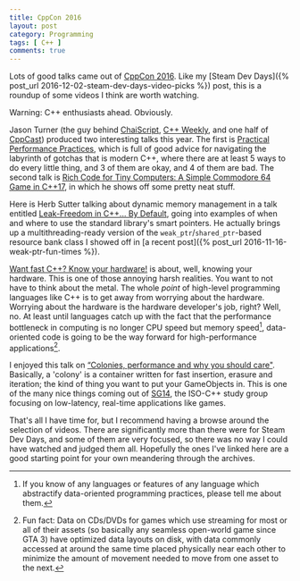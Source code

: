 ```yaml
---
title: CppCon 2016
layout: post
category: Programming
tags: [ C++ ]
comments: true
---
```


Lots of good talks came out of [CppCon 2016](https://www.youtube.com/user/CppCon). Like my [Steam Dev Days]({% post_url 2016-12-02-steam-dev-days-video-picks %}) post, this is a roundup of some videos I think are worth watching.

Warning: C++ enthusiasts ahead. Obviously.

Jason Turner (the guy behind [ChaiScript](http://chaiscript.com/), [C++ Weekly](https://www.youtube.com/playlist?list=PLs3KjaCtOwSZ2tbuV1hx8Xz-rFZTan2J1), and one half of [CppCast](http://cppcast.com/)) produced two interesting talks this year. The first is [Practical Performance Practices](https://youtu.be/uzF4u9KgUWI), which is full of good advice for navigating the labyrinth of gotchas that is modern C++, where there are at least 5 ways to do every little thing, and 3 of them are okay, and 4 of them are bad. The second talk is [Rich Code for Tiny Computers: A Simple Commodore 64 Game in C++17](https://www.youtube.com/watch?v=zBkNBP00wJE), in which he shows off some pretty neat stuff.

Here is Herb Sutter talking about dynamic memory management in a talk entitled [Leak-Freedom in C++... By Default](https://youtu.be/JfmTagWcqoE), going into examples of when and where to use the standard library's smart pointers. He actually brings up a multithreading-ready version of the `weak_ptr`/`shared_ptr`-based resource bank class I showed off in [a recent post]({% post_url 2016-11-16-weak-ptr-fun-times %}).

[Want fast C++? Know your hardware!](https://www.youtube.com/watch?v=BP6NxVxDQIs) is about, well, knowing your hardware. This is one of those annoying harsh realities. You want to not have to think about the metal. The whole *point* of high-level programming languages like C++ is to get away from worrying about the hardware. Worrying about the hardware is the hardware developer's job, right? Well, no. At least until languages catch up with the fact that the performance bottleneck in computing is no longer CPU speed but memory speed[^1], data-oriented code is going to be the way forward for high-performance applications[^2].

I enjoyed this talk on [“Colonies, performance and why you should care"](https://www.youtube.com/watch?v=wBER1R8YyGY). Basically, a 'colony' is a container written for fast insertion, erasure and iteration; the kind of thing you want to put your GameObjects in. This is one of the many nice things coming out of [SG14](https://www.youtube.com/watch?v=dMupATOJKWc), the ISO-C++ study group focusing on low-latency, real-time applications like games.

That's all I have time for, but I recommend having a browse around the selection of videos. There are significantly more than there were for Steam Dev Days, and some of them are very focused, so there was no way I could have watched and judged them all. Hopefully the ones I've linked here are a good starting point for your own meandering through the archives.

[^1]: If you know of any languages or features of any language which abstractify data-oriented programming practices, please tell me about them.
[^2]: Fun fact: Data on CDs/DVDs for games which use streaming for most or all of their assets (so basically any seamless open-world game since GTA 3) have optimized data layouts on disk, with data commonly accessed at around the same time placed physically near each other to minimize the amount of movement needed to move from one asset to the next.
